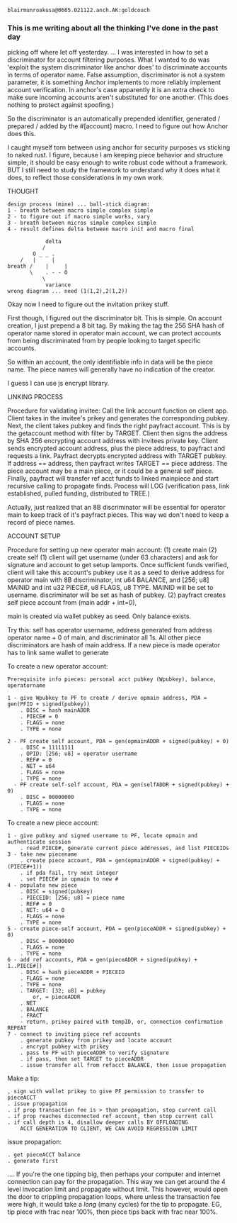 ```
blairmunroakusa@0605.021122.anch.AK:goldcouch
```

### This is me writing about all the thinking I've done in the past day

picking off where let off yesterday. ... I was interested in how to set a discriminator for account filtering purposes. What I wanted to do was 'exploit the system discriminator like anchor does' to discriminate accounts in terms of operator name. False assumption, discriminator is not a system parameter, it is something Anchor implements to more reliably implement account verification. In anchor's case apparently it is an extra check to make sure incoming accounts aren't substituted for one another. (This does nothing to protect against spoofing.)

So the discriminator is an automatically prepended identifier, generated / prepared / added by the #[account] macro. I need to figure out how Anchor does this.

I caught myself torn between using anchor for security purposes vs sticking to naked rust. I figure, because I am keeping piece behavior and structure simple, it should be easy enough to write robust code without a framework. BUT I still need to study the framework to understand why it does what it does, to reflect those considerations in my own work.

THOUGHT
```
design process (mine) ... ball-stick diagram:
1 - breath between macro simple complex simple
2 - to figure out if macro simple works, vary
3 - breath between micros simple complex simple
4 - result defines delta between macro init and macro final

		    delta
		   /
		O _ _ .
	/	|     |
breath /	|     |
       \	. - - O
		   \
		    variance
wrong diagram ... need (1(1,2),2(1,2))

```

Okay now I need to figure out the invitation prikey stuff.

First though, I figured out the discriminator bit. This is simple. On account creation, I just prepend a 8 bit tag. By making the tag the 256 SHA hash of operator name stored in operator main account, we can protect accounts from being discriminated from by people looking to target specific accounts.

So within an account, the only identifiable info in data will be the piece name. The piece names will generally have no indication of the creator.

I guess I can use js encrypt library.

LINKING PROCESS

Procedure for validating invitee: Call the link account function on client app. Client takes in the invitee's prikey and generates the corresponding pubkey. Next, the client takes pubkey and finds the right payfract account. This is by the getaccount method with filter by TARGET. Client then signs the address by SHA 256 encrypting account address with invitees private key. Client sends encrypted account address, plus the piece address, to payfract and requests a link. Payfract decrypts encrypted address with TARGET pubkey. If address == address, then payfract writes TARGET == piece address. The piece account may be a main piece, or it could be a general self piece. Finally, payfract will transfer ref acct funds to linked mainpiece and start recursive calling to propagate finds. Process will LOG (verification pass, link established, pulled funding, distributed to TREE.)

Actually, just realized that an 8B discriminator will be essential for operator main to keep track of it's payfract pieces. This way we don't need to keep a record of piece names.

ACCOUNT SETUP

Procedure for setting up new operator main account: (1) create main (2) create self
(1) client will get username (under 63 characters) and ask for signature and account to get setup lamports. Once sufficient funds verified, client will take this account's pubkey use it as a seed to derive address for operator main with 8B discriminator, int u64 BALANCE, and [256; u8] MAINID and int u32 PIECE#, u8 FLAGS, u8 TYPE. MAINID will be set to username. discriminator will be set as hash of pubkey. 
(2) payfract creates self piece account from (main addr + int=0), 


main is created via wallet pubkey as seed. Only balance exists.

Try this: self has operator username, address generated from address operator name + 0 of main, and discriminator all 1s. All other piece discriminators are hash of main address. If a new piece is made operator has to link same wallet to generate 

To create a new operator account:
```
Prerequisite info pieces: personal acct pubkey (Wpubkey), balance, operatorname

1 - give Wpubkey to PF to create / derive opmain address, PDA = gen(PFID + signed(pubkey))
	. DISC = hash mainADDR
	. PIECE# = 0
	. FLAGS = none
	. TYPE = none

2 - PF create self account, PDA = gen(opmainADDR + signed(pubkey) + 0)
	. DISC = 11111111
	. OPID: [256; u8] = operator username
	. REF# = 0
	. NET = u64
	. FLAGS = none
	. TYPE = none
  - PF create self-self account, PDA = gen(selfADDR + signed(pubkey) + 0)
	. DISC = 00000000
	. FLAGS = none
	. TYPE = none

```
To create a new piece account:
```
1 - give pubkey and signed username to PF, locate opmain and authenticate session
	. read PIECE#, generate current piece addresses, and list PIECEIDs
3 - take new piecename
	. create piece account, PDA = gen(opmainADDR + signed(pubkey) + (PIECE#+1))
	. if pda fail, try next integer
	. set PIECE# in opmain to new #
4 - populate new piece
	. DISC = signed(pubkey)
	. PIECEID: [256; u8] = piece name
	. REF# = 0
	. NET: u64 = 0
	. FLAGS = none
	. TYPE = none
5 - create piece-self account, PDA = gen(pieceADDR + signed(pubkey) + 0)
	. DISC = 00000000
	. FLAGS = none
	. TYPE = none
6 - add ref accounts, PDA = gen(pieceADDR + signed(pubkey) + 1..PIECE#])
	. DISC = hash pieceADDR + PIECEID
	. FLAGS = none
	. TYPE = none
	. TARGET: [32; u8] = pubkey
		or, = pieceADDR
	. NET
	. BALANCE
	. FRACT
	- return, prikey paired with tempID, or, connection confirmation
REPEAT
7 - connect to inviting piece ref accounts
	. generate pubkey from prikey and locate account
	. encrypt pubkey with prikey
	. pass to PF with pieceADDR to verify signature
	. if pass, then set TARGET to pieceADDR
	. issue transfer all from refacct BALANCE, then issue propagation
```
Make a tip:
```
, sign with wallet prikey to give PF permission to transfer to pieceACCT
. issue propagation
. if prop transaction fee is > than propagation, stop current call
. if prop reaches diconnected ref account, then stop current call
. if call depth is 4, disallow deeper calls BY OFFLOADING 
	ACCT GENERATION TO CLIENT, WE CAN AVOID REGRESSION LIMIT
```
issue propagation:
```
. get pieceACCT balance
. generate first 
```

 .... If you're the one tipping big, then perhaps your computer and internet connection can pay for the propagation. This way we can get around the 4 level invocation limit and propagate without limit. This however, would open the door to crippling propagation loops, where unless the transaction fee were high, it would take a *long* (many cycles) for the tip to propagate. EG, tip piece with frac near 100%, then piece tips back with frac near 100%.















